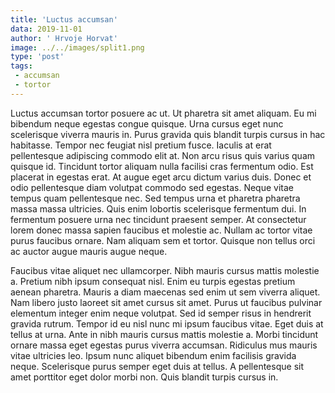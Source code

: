```yaml
---
title: 'Luctus accumsan'
data: 2019-11-01
author: ' Hrvoje Horvat'
image: ../../images/split1.png
type: 'post'
tags:
 - accumsan
 - tortor
---
```

Luctus accumsan tortor posuere ac ut. Ut pharetra sit amet aliquam. Eu mi bibendum neque egestas congue quisque. Urna cursus eget nunc scelerisque viverra mauris in. Purus gravida quis blandit turpis cursus in hac habitasse. Tempor nec feugiat nisl pretium fusce. Iaculis at erat pellentesque adipiscing commodo elit at. Non arcu risus quis varius quam quisque id. Tincidunt tortor aliquam nulla facilisi cras fermentum odio. Est placerat in egestas erat. At augue eget arcu dictum varius duis. Donec et odio pellentesque diam volutpat commodo sed egestas. Neque vitae tempus quam pellentesque nec. Sed tempus urna et pharetra pharetra massa massa ultricies. Quis enim lobortis scelerisque fermentum dui. In fermentum posuere urna nec tincidunt praesent semper. At consectetur lorem donec massa sapien faucibus et molestie ac. Nullam ac tortor vitae purus faucibus ornare. Nam aliquam sem et tortor. Quisque non tellus orci ac auctor augue mauris augue neque.

Faucibus vitae aliquet nec ullamcorper. Nibh mauris cursus mattis molestie a. Pretium nibh ipsum consequat nisl. Enim eu turpis egestas pretium aenean pharetra. Mauris a diam maecenas sed enim ut sem viverra aliquet. Nam libero justo laoreet sit amet cursus sit amet. Purus ut faucibus pulvinar elementum integer enim neque volutpat. Sed id semper risus in hendrerit gravida rutrum. Tempor id eu nisl nunc mi ipsum faucibus vitae. Eget duis at tellus at urna. Ante in nibh mauris cursus mattis molestie a. Morbi tincidunt ornare massa eget egestas purus viverra accumsan. Ridiculus mus mauris vitae ultricies leo. Ipsum nunc aliquet bibendum enim facilisis gravida neque. Scelerisque purus semper eget duis at tellus. A pellentesque sit amet porttitor eget dolor morbi non. Quis blandit turpis cursus in.